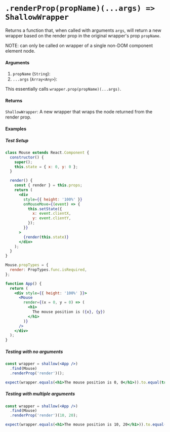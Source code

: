 # `.renderProp(propName)(...args) => ShallowWrapper`

Returns a function that, when called with arguments `args`, will return a new wrapper based on the render prop in the original wrapper's prop `propName`.

NOTE: can only be called on wrapper of a single non-DOM component element node.

#### Arguments

1. `propName` (`String`):
1. `...args` (`Array<Any>`):

This essentially calls `wrapper.prop(propName)(...args)`.

#### Returns

`ShallowWrapper`: A new wrapper that wraps the node returned from the render prop.

#### Examples

##### Test Setup

```jsx
class Mouse extends React.Component {
  constructor() {
    super();
    this.state = { x: 0, y: 0 };
  }

  render() {
    const { render } = this.props;
    return (
      <div
        style={{ height: '100%' }}
        onMouseMove={(event) => {
          this.setState({
            x: event.clientX,
            y: event.clientY,
          });
        }}
      >
        {render(this.state)}
      </div>
    );
  }
}

Mouse.propTypes = {
  render: PropTypes.func.isRequired,
};
```

```jsx
function App() {
  return (
    <div style={{ height: '100%' }}>
      <Mouse
        render={(x = 0, y = 0) => (
          <h1>
            The mouse position is ({x}, {y})
          </h1>
        )}
      />
    </div>
  );
}
```

##### Testing with no arguments

```jsx
const wrapper = shallow(<App />)
  .find(Mouse)
  .renderProp('render')();

expect(wrapper.equals(<h1>The mouse position is 0, 0</h1>)).to.equal(true);
```

##### Testing with multiple arguments

```jsx
const wrapper = shallow(<App />)
  .find(Mouse)
  .renderProp('render')(10, 20);

expect(wrapper.equals(<h1>The mouse position is 10, 20</h1>)).to.equal(true);
```
